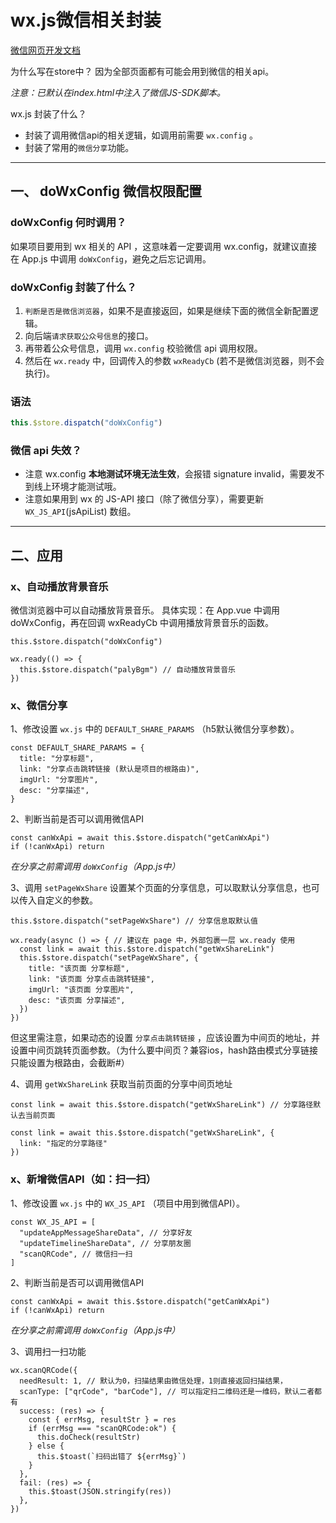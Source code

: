# wx.js微信相关封装

[微信网页开发文档](https://developers.weixin.qq.com/doc/offiaccount/OA_Web_Apps/JS-SDK.html#49)

为什么写在store中？
因为全部页面都有可能会用到微信的相关api。

*注意：已默认在index.html中注入了微信JS-SDK脚本。*


wx.js 封装了什么？
- 封装了调用微信api的相关逻辑，如调用前需要 `wx.config` 。
- 封装了常用的`微信分享`功能。







---
## 一、 doWxConfig 微信权限配置

### doWxConfig 何时调用？
如果项目要用到 wx 相关的 API ，这意味着一定要调用 wx.config，就建议直接在 App.js 中调用 `doWxConfig`，避免之后忘记调用。

### doWxConfig 封装了什么？
1. `判断是否是微信浏览器`，如果不是直接返回，如果是继续下面的微信全新配置逻辑。
2. 向后端`请求获取公众号信息`的接口。
3. 再带着公众号信息，调用 `wx.config` 校验微信 api 调用权限。
4. 然后在 `wx.ready` 中，回调传入的参数 `wxReadyCb` (若不是微信浏览器，则不会执行)。

### 语法
``` js
this.$store.dispatch("doWxConfig")
```

### 微信 api 失效？
- 注意 wx.config **本地测试环境无法生效**，会报错 signature invalid，需要发不到线上环境才能测试哦。
- 注意如果用到 wx 的 JS-API 接口（除了微信分享），需要更新 `WX_JS_API`(jsApiList) 数组。











---
## 二、应用

### x、自动播放背景音乐
微信浏览器中可以自动播放背景音乐。
具体实现：在 App.vue 中调用 doWxConfig，再在回调 wxReadyCb 中调用播放背景音乐的函数。
``` JS
this.$store.dispatch("doWxConfig")

wx.ready(() => {
  this.$store.dispatch("palyBgm") // 自动播放背景音乐
})
```

### x、微信分享
1、修改设置 `wx.js` 中的 `DEFAULT_SHARE_PARAMS` （h5默认微信分享参数）。
``` JS
const DEFAULT_SHARE_PARAMS = {
  title: "分享标题",
  link: "分享点击跳转链接 (默认是项目的根路由)",
  imgUrl: "分享图片",
  desc: "分享描述",
}
```

2、判断当前是否可以调用微信API
``` JS
const canWxApi = await this.$store.dispatch("getCanWxApi")
if (!canWxApi) return
```
*在分享之前需调用 `doWxConfig`（App.js中）*

3、调用 `setPageWxShare` 设置某个页面的分享信息，可以取默认分享信息，也可以传入自定义的参数。
``` JS
this.$store.dispatch("setPageWxShare") // 分享信息取默认值

wx.ready(async () => { // 建议在 page 中，外部包裹一层 wx.ready 使用
  const link = await this.$store.dispatch("getWxShareLink")
  this.$store.dispatch("setPageWxShare", {
    title: "该页面 分享标题",
    link: "该页面 分享点击跳转链接",
    imgUrl: "该页面 分享图片",
    desc: "该页面 分享描述",
  })
})
```
但这里需注意，如果动态的设置 `分享点击跳转链接` ，应该设置为中间页的地址，并设置中间页跳转页面参数。（为什么要中间页？兼容ios，hash路由模式分享链接只能设置为根路由，会截断#）

4、调用 `getWxShareLink` 获取当前页面的分享中间页地址
``` JS
const link = await this.$store.dispatch("getWxShareLink") // 分享路径默认去当前页面

const link = await this.$store.dispatch("getWxShareLink", {
  link: "指定的分享路径"
})
```




### x、新增微信API（如：扫一扫）
1、修改设置 `wx.js` 中的 `WX_JS_API` （项目中用到微信API）。
``` JS
const WX_JS_API = [
  "updateAppMessageShareData", // 分享好友
  "updateTimelineShareData", // 分享朋友圈
  "scanQRCode", // 微信扫一扫
]
```
2、判断当前是否可以调用微信API
``` JS
const canWxApi = await this.$store.dispatch("getCanWxApi")
if (!canWxApi) return
```
*在分享之前需调用 `doWxConfig`（App.js中）*

3、调用扫一扫功能
``` JS
wx.scanQRCode({
  needResult: 1, // 默认为0，扫描结果由微信处理，1则直接返回扫描结果，
  scanType: ["qrCode", "barCode"], // 可以指定扫二维码还是一维码，默认二者都有
  success: (res) => {
    const { errMsg, resultStr } = res
    if (errMsg === "scanQRCode:ok") {
      this.doCheck(resultStr)
    } else {
      this.$toast(`扫码出错了 ${errMsg}`)
    }
  },
  fail: (res) => {
    this.$toast(JSON.stringify(res))
  },
})
```